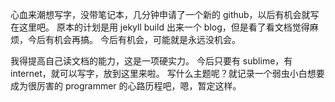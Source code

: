 心血来潮想写字，没带笔记本，几分钟申请了一个新的 github，以后有机会就写在这里吧。
原本的计划是用 jekyll build 出来一个 blog，但是看了看文档觉得麻烦，今后有机会再搞。
今后有机会，可能就是永远没机会。

我得提高自己读文档的能力，这是一项硬实力。
今后只要有 sublime，有 internet，就可以写字，放到这里来啦。
写什么主题呢？就记录一个弱虫小白想要成为很厉害的 programmer 的心路历程吧，嗯，暂定这样。
